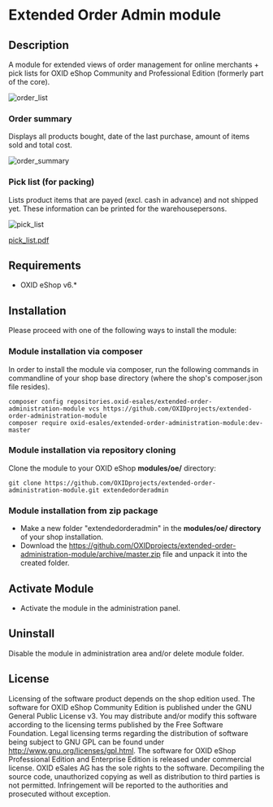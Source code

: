 Extended Order Admin module
===========================

## Description

A module for extended views of order management for online merchants + pick lists 
for OXID eShop Community and Professional Edition (formerly part of the core).


![order_list](https://cloud.githubusercontent.com/assets/3603014/11781385/34046c32-a272-11e5-84eb-6489fbe9c847.png)

### Order summary
Displays all products bought, date of the last purchase, amount of items sold and total cost.

![order_summary](https://cloud.githubusercontent.com/assets/3603014/11781387/3426f900-a272-11e5-8db7-4e29344566d6.png)

### Pick list (for packing)
Lists product items that are payed (excl. cash in advance) and not shipped yet. These information can be printed for the warehousepersons.

![pick_list](https://cloud.githubusercontent.com/assets/3603014/11781386/34269672-a272-11e5-9e64-20d4295e8022.png)

[pick_list.pdf](https://github.com/OXIDprojects/extended_order_administration_module/files/61192/pick_list.pdf)

Requirements
------------

* OXID eShop v6.*

## Installation

Please proceed with one of the following ways to install the module:

### Module installation via composer

In order to install the module via composer, run the following commands in commandline of your shop base directory 
(where the shop's composer.json file resides).

```
composer config repositories.oxid-esales/extended-order-administration-module vcs https://github.com/OXIDprojects/extended-order-administration-module
composer require oxid-esales/extended-order-administration-module:dev-master
```

### Module installation via repository cloning

Clone the module to your OXID eShop **modules/oe/** directory:
```
git clone https://github.com/OXIDprojects/extended-order-administration-module.git extendedorderadmin
```

### Module installation from zip package

* Make a new folder "extendedorderadmin" in the **modules/oe/ directory** of your shop installation. 
* Download the https://github.com/OXIDprojects/extended-order-administration-module/archive/master.zip file and unpack it into the created folder.

## Activate Module

- Activate the module in the administration panel.

## Uninstall

Disable the module in administration area and/or delete module folder.

## License

Licensing of the software product depends on the shop edition used.
The software for OXID eShop Community Edition is published under the GNU General Public License v3.
You may distribute and/or modify this software according to the licensing terms published by the Free
Software Foundation. Legal licensing terms regarding the distribution of software being subject to GNU
GPL can be found under http://www.gnu.org/licenses/gpl.html.
The software for OXID eShop Professional Edition and Enterprise Edition is released under commercial
license. OXID eSales AG has the sole rights to the software. Decompiling the source code, unauthorized
copying as well as distribution to third parties is not permitted. Infringement will be reported to the
authorities and prosecuted without exception.
